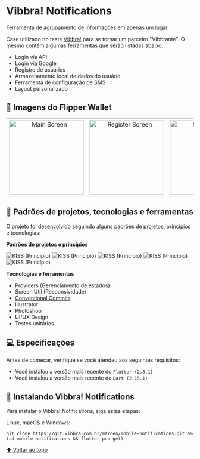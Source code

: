 
# Vibbra! Notifications

Ferramenta de agrupamento de informações em apenas um lugar.

Case utilizado no teste [Vibbra!](https://www.vibbra.com.br/) para se tornar um parceiro "Vibbrante". O mesmo contém algumas ferramentas que serão listadas abaixo:

- Login via API
- Login via Google
- Registro de usuários
- Armazenamento local de dados do usuário
- Ferramenta de configuração de SMS
-  Layout personalizado

## 🚀 Imagens do Flipper Wallet

<table>
  <tr>
        <td align="center">
     <img src="https://i.imgur.com/u9sNzQc.png" width="200px;" alt="Main Screen"/><br>
   </td>
       <td align="center">
     <img src="https://i.imgur.com/n1X908j.png" width="200px;" alt="Register Screen"/><br>
   </td>
       <td align="center">
     <img src="https://i.imgur.com/oOxqvlK_d.webp?maxwidth=760&fidelity=grand" width="200px;" alt="Main Screen"/><br>
   </td>
       <td align="center">
     <img src="https://i.imgur.com/Kwv6bUh_d.webp?maxwidth=760&fidelity=grand" width="200px;" alt="SMS Settings"/><br>
   </td>
      </td>  </tr>
</table>

## 🧐 Padrões de projetos, tecnologias e ferramentas

O projeto foi desenvolvido seguindo alguns padrões de projetos, princípios e tecnologias:

**Padrões de projetos e princípios**
<br>

![KISS (Princípio)](https://img.shields.io/badge/Arquitetura-Clean%20Architecture-00599C)
![KISS (Princípio)](https://img.shields.io/badge/Princ%C3%ADpio%20-Single%20Responsibility-00599C)
![KISS (Princípio)](https://img.shields.io/badge/Princ%C3%ADpio%20-KISS-00599C)
![KISS (Princípio)](https://img.shields.io/badge/Design%20Pattern-Factory-00599C)
![KISS (Princípio)](https://img.shields.io/badge/Design%20Pattern-Builder-00599C)

**Tecnologias e ferramentas**
- Providers (Gerenciamento de estados)
- Screen Util (Responsividade)
- [Conventional Commits](https://www.conventionalcommits.org/)
- Illustrator
- Photoshop
- UI/UX Design
- Testes unitários


## 💻 Especificações

Antes de começar, verifique se você atendeu aos seguintes requisitos:
* Você instalou a versão mais recente do `Flutter (2.8.1)`
* Você instalou a versão mais recente do `Dart (2.15.1)`

## 🚀 Instalando Vibbra! Notifications

Para instalar o Vibbra! Notifications, siga estas etapas:

Linux, macOS e Windows:
```
git clone https://git.vibbra.com.br/marden/mobile-notifications.git && (cd mobile-notifications && flutter pub get)
```




[⬆ Voltar ao topo](#readme)<br>